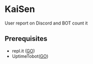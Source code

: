 # KaiSen
User report on Discord and BOT count it
## Prerequisites  
 - repl.it ([GO](http://repl.it/))
 - UptimeTobot([GO](https://uptimerobot.com/))
